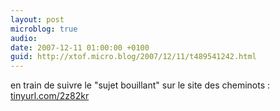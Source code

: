 ```yaml
---
layout: post
microblog: true
audio: 
date: 2007-12-11 01:00:00 +0100
guid: http://xtof.micro.blog/2007/12/11/t489541242.html
---
```

en train de suivre le "sujet bouillant" sur le site des cheminots : [tinyurl.com/2z82kr](http://tinyurl.com/2z82kr)
